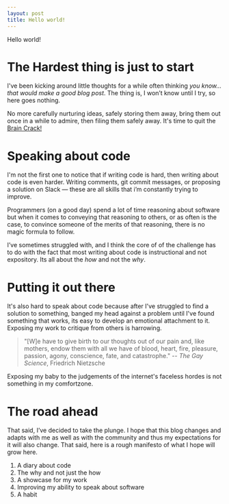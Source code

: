 ```yaml
---
layout: post
title: Hello world!
---
```


Hello world!

# The Hardest thing is just to start

I've been kicking around little thoughts for a while often thinking *you know… that would make a good blog post*. The thing is, I won’t know until I try, so here goes nothing.

No more carefully nurturing ideas, safely storing them away, bring them out once in a while to admire, then filing them safely away. It's time to quit the [Brain Crack!](https://www.youtube.com/watch?v=0sHCQWjTrJ8)

# Speaking about code

I'm not the first one to notice that if writing code is hard, then writing about code is even harder. Writing comments, git commit messages, or proposing a solution on Slack — these are all skills that i’m constantly trying to improve.

Programmers (on a good day) spend a lot of time reasoning about software but when it comes to conveying that reasoning to others, or as often is the case, to convince someone of the merits of that reasoning, there is no magic formula to follow.

I’ve sometimes struggled with, and I think the core of of the challenge has to do with the fact that most writing about code is instructional and not expository. Its all about the *how* and not the *why*.

# Putting it out there

It's also hard to speak about code because after I've struggled to find a solution to something, banged my head against a problem until I've found something that works, its easy to develop an emotional attachment to it. Exposing my work to critique from others is harrowing. 

> "[W]e have to give birth to our thoughts out of our pain and, like mothers, endow them with all we have of blood, heart, fire, pleasure, passion, agony, conscience, fate, and catastrophe." --  *The Gay Science*, Friedrich Nietzsche 

Exposing my baby to the judgements of the internet's faceless hordes is not something in my comfortzone.

# The road ahead

That said, I’ve decided to take the plunge. I hope that this blog changes and adapts with me as well as with the community and thus my expectations for it will also change. That said, here is a rough manifesto of what I hope will grow here.

1. A diary about code
1. The why and not just the how
1. A showcase for my work
1. Improving my ability to speak about software
1. A habit
